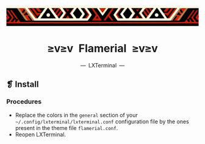 <p align="center">
  <img alt="" src="../../assets/ornament.png" width=900 />
</p>
<h1 align="center">≥v≥v&ensp;Flamerial&ensp;≥v≥v</h1>
<p align="center">—&ensp;LXTerminal&ensp;—</p>

## ❡ Install
### Procedures
- Replace the colors in the `general` section of your `~/.config/lxterminal/lxterminal.conf` configuration file by the ones present in the theme file `flamerial.conf`.
- Reopen LXTerminal.
